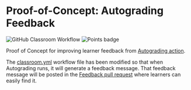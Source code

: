 # Proof-of-Concept: Autograding Feedback

![GitHub Classroom Workflow](../../workflows/GitHub%20Classroom%20Workflow/badge.svg) ![Points badge](../../blob/badges/.github/badges/points.svg)

Proof of Concept for improving learner feedback from [Autograding action](https://github.com/education/autograding).

The [classroom.yml](.github/workflows/classroom.yml) workflow file has been modified so that when Autograding runs, it will generate a feedback message. That feedback message will be posted in the [Feedback pull request](../../pull/1) where learners can easily find it.
